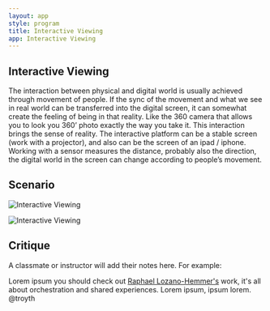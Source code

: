 ```yaml
---
layout: app
style: program
title: Interactive Viewing
app: Interactive Viewing
---
```

##	Interactive Viewing

The interaction between physical and digital world is usually achieved through movement of people. If the sync of the movement and what we see in real world can be transferred into the digital screen, it can somewhat create the feeling of being in that reality. Like the 360 camera that allows you to look you 360’ photo exactly the way you take it. This interaction brings the sense of reality. 
The interactive platform can be a stable screen (work with a projector), and also can be the screen of an ipad / iphone. Working with a sensor measures the distance, probably also the direction, the digital world in the screen can change according to people’s movement.



## Scenario

![Interactive Viewing](https://raw.github.com/YifengWu/site2site.github.io/master/programs/interactive-viewing/image/360-panorama.png)

![Interactive Viewing](https://raw.github.com/YifengWu/site2site.github.io/9278fa4a0d61f0ab457119d08daa9bc336cdc480/programs/interactive-viewing/image/diagram-01.jpg)



## Critique

A classmate or instructor will add their notes here. For example:

Lorem ipsum you should check out [Raphael Lozano-Hemmer's](http://www.lozano-hemmer.com/) work, it's all about orchestration and shared experiences. Lorem ipsum, ipsum lorem.  
@troyth
